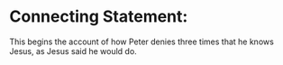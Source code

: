 # Connecting Statement:

This begins the account of how Peter denies three times that he knows Jesus, as Jesus said he would do.